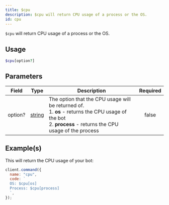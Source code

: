 ```yaml
---
title: $cpu
description: $cpu will return CPU usage of a process or the OS.
id: cpu
---
```


`$cpu` will return CPU usage of a process or the OS.

## Usage

```php
$cpu[option?]
```

## Parameters

| Field   | Type                                                                                              | Description                                                                                                                                                         | Required |
| ------- | ------------------------------------------------------------------------------------------------- | ------------------------------------------------------------------------------------------------------------------------------------------------------------------- | :------: |
| option? | [string](https://developer.mozilla.org/en-US/docs/Web/JavaScript/Reference/Global_Objects/String) | The option that the CPU usage will be returned of. <br /> 1. **os** - returns the CPU usage of the bot <br /> 2. **process** - returns the CPU usage of the process |  false   |

## Example(s)

This will return the CPU usage of your bot:

```javascript
client.command({
  name: "cpu",
  code: `
  OS: $cpu[os] 
  Process: $cpu[process] 
  `,
});
```
